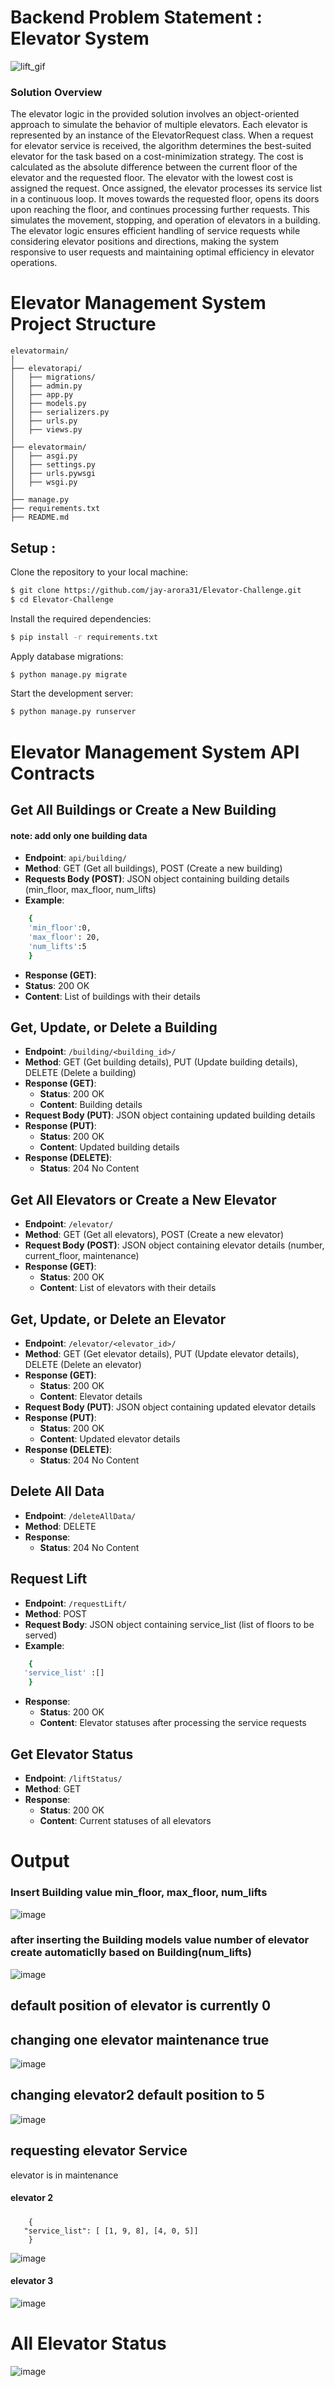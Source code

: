 # Backend Problem Statement : Elevator System

![lift_gif](https://github.com/jay-arora31/Elevator-Challenge/assets/68243425/2636724e-e3d9-4f25-b692-d11607a76379)

### Solution Overview
The elevator logic in the provided solution involves an object-oriented approach to simulate the behavior of multiple elevators. Each elevator is represented by an instance of the ElevatorRequest class. When a request for elevator service is received, the algorithm determines the best-suited elevator for the task based on a cost-minimization strategy. The cost is calculated as the absolute difference between the current floor of the elevator and the requested floor. The elevator with the lowest cost is assigned the request. Once assigned, the elevator processes its service list in a continuous loop. It moves towards the requested floor, opens its doors upon reaching the floor, and continues processing further requests. This simulates the movement, stopping, and operation of elevators in a building. The elevator logic ensures efficient handling of service requests while considering elevator positions and directions, making the system responsive to user requests and maintaining optimal efficiency in elevator operations.


# Elevator Management System Project Structure

```plaintext
elevatormain/
│
├── elevatorapi/
│   ├── migrations/
│   ├── admin.py
│   ├── app.py
│   ├── models.py
│   ├── serializers.py
│   ├── urls.py
│   ├── views.py
│
├── elevatormain/
│   ├── asgi.py
│   ├── settings.py
│   ├── urls.pywsgi
│   ├── wsgi.py
│  
├── manage.py
├── requirements.txt
├── README.md

```
<h2>Setup :</h2>

Clone the repository to your local machine:
```sh
$ git clone https://github.com/jay-arora31/Elevator-Challenge.git
$ cd Elevator-Challenge
```

Install the required dependencies:
```sh
$ pip install -r requirements.txt


```

Apply database migrations:
```sh
$ python manage.py migrate


```

Start the development server:
```sh
$ python manage.py runserver


```

# Elevator Management System API Contracts

## Get All Buildings or Create a New Building
#### note: add only one building data
- **Endpoint**: `api/building/`
- **Method**: GET (Get all buildings), POST (Create a new building)
- **Requests Body (POST)**: JSON object containing building details (min_floor, max_floor, num_lifts)
- **Example**:
```sh
    {
    'min_floor':0,
    'max_floor': 20,
    'num_lifts':5
    }


```
- **Response (GET)**:
- **Status**: 200 OK
- **Content**: List of buildings with their details


## Get, Update, or Delete a Building
- **Endpoint**: `/building/<building_id>/`
- **Method**: GET (Get building details), PUT (Update building details), DELETE (Delete a building)
- **Response (GET)**:
  - **Status**: 200 OK
  - **Content**: Building details
- **Request Body (PUT)**: JSON object containing updated building details
- **Response (PUT)**:
  - **Status**: 200 OK
  - **Content**: Updated building details
- **Response (DELETE)**:
  - **Status**: 204 No Content


## Get All Elevators or Create a New Elevator
- **Endpoint**: `/elevator/`
- **Method**: GET (Get all elevators), POST (Create a new elevator)
- **Request Body (POST)**: JSON object containing elevator details (number, current_floor, maintenance)
- **Response (GET)**:
  - **Status**: 200 OK
  - **Content**: List of elevators with their details
  
## Get, Update, or Delete an Elevator
- **Endpoint**: `/elevator/<elevator_id>/`
- **Method**: GET (Get elevator details), PUT (Update elevator details), DELETE (Delete an elevator)
- **Response (GET)**:
  - **Status**: 200 OK
  - **Content**: Elevator details
- **Request Body (PUT)**: JSON object containing updated elevator details
- **Response (PUT)**:
  - **Status**: 200 OK
  - **Content**: Updated elevator details
- **Response (DELETE)**:
  - **Status**: 204 No Content
 
  
## Delete All Data
- **Endpoint**: `/deleteAllData/`
- **Method**: DELETE
- **Response**:
  - **Status**: 204 No Content

## Request Lift 
- **Endpoint**: `/requestLift/`
- **Method**: POST
- **Request Body**: JSON object containing service_list (list of floors to be served)
- **Example**:
```sh
    {
   'service_list' :[]
    }
```
- **Response**:
  - **Status**: 200 OK
  - **Content**: Elevator statuses after processing the service requests
  
## Get Elevator Status
- **Endpoint**: `/liftStatus/`
- **Method**: GET
- **Response**:
  - **Status**: 200 OK
  - **Content**: Current statuses of all elevators



# Output

### Insert Building value min_floor, max_floor, num_lifts

![image](https://github.com/jay-arora31/Elevator-Challenge/assets/68243425/a0bad869-3501-4b00-9413-e185de6fc8b2)

### after inserting the Building models value number of elevator create automaticlly based on Building(num_lifts)
![image](https://github.com/jay-arora31/Elevator-Challenge/assets/68243425/e4016ebe-9178-4074-8c4b-e8c276653c6c)

## default position of elevator is currently 0
## changing one elevator maintenance true 
![image](https://github.com/jay-arora31/Elevator-Challenge/assets/68243425/14ed3509-a2b2-4077-b4aa-cabffba577fe)


## changing elevator2 default position to 5
![image](https://github.com/jay-arora31/Elevator-Challenge/assets/68243425/0f6b10f2-8d23-4782-a851-c4d9dc66f9e7)


## requesting elevator Service
elevator is in maintenance
#### elevator 2
#####    
        {
       "service_list": [ [1, 9, 8], [4, 0, 5]]
        }
![image](https://github.com/jay-arora31/Elevator-Challenge/assets/68243425/f7eacf76-59de-4759-831c-0c7d3afd13e8)
#### elevator 3
![image](https://github.com/jay-arora31/Elevator-Challenge/assets/68243425/ca12fade-6de3-456e-9388-f166fca97b50)

# All Elevator Status
![image](https://github.com/jay-arora31/Elevator-Challenge/assets/68243425/c748a1f7-2eb2-452b-90a3-1611bbcda4b0)
